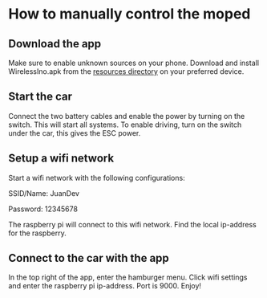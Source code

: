 # How to manually control the moped

## Download the app

Make sure to enable unknown sources on your phone.
Download and install WirelessIno.apk from the [resources directory](https://github.com/felixnorden/moppepojkar/tree/master/resources) on your preferred device.

## Start the car

Connect the two battery cables and enable the power by turning on the switch. This will start all systems.
To enable driving, turn on the switch under the car, this gives the ESC power.

## Setup a wifi network

Start a wifi network with the following configurations:

SSID/Name: JuanDev

Password: 12345678

The raspberry pi will connect to this wifi network. Find the local ip-address for the raspberry.

## Connect to the car with the app

In the top right of the app, enter the hamburger menu. Click wifi settings and enter the raspberry pi ip-address. Port is 9000. Enjoy!

